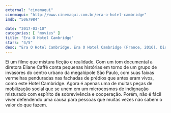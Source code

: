```yaml
---
external: "cinemaqui"
cinemaqui: "http://www.cinemaqui.com.br/era-o-hotel-cambridge"
imdb: "5067984"

date: "2017-03-10"
categories: [ "movies" ]
title: "Era O Hotel Cambridge"
stars: "4/5"
desc: "Era O Hotel Cambridge. Era O Hotel Cambridge (France, 2016). Dirigido por Eliane Caffé. Escrito por Luis Alberto de Abreu, Eliane Caffé, Inês Figueiró. Com José Dumont (Apolo), Suely Franco (Gilda), Paulo Américo, Guylain Muskendi Lobobo, Gabriel Tonin (Kleiton), Thais Carvalho, Lucia Pulido (Special Appearance), Carmen Silva, Juliane Arguello (Uta)."
---
```

Ei um filme que mistura ficção e realidade. Com um tom documental a diretora Eliane Caffé conta pequenas histórias em torno de um grupo de invasores do centro urbano da megalópole São Paulo, com suas faixas vermelhas penduradas nas fachadas de prédios que antes eram vivos, como este Hotel Cambridge. Agora é apenas uma de muitas peças de mobilização social que se unem em um microcosmos de indignação misturado com espírito de sobrevivência e cooperação. Porém, não é fácil viver defendendo uma causa para pessoas que muitas vezes não sabem o valor do que fazem.
